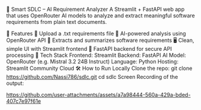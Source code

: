 🧠 Smart SDLC – AI Requirement Analyzer
A Streamlit + FastAPI web app that uses OpenRouter AI models to analyze and extract meaningful software requirements from plain text documents.

🚀 Features
📄 Upload a .txt requirements file
🤖 AI-powered analysis using OpenRouter API
🧠 Extracts and summarizes software requirements
🖥️ Clean, simple UI with Streamlit frontend
🔗 FastAPI backend for secure API processing
🔧 Tech Stack
Frontend: Streamlit
Backend: FastAPI
AI Model: OpenRouter (e.g. Mistral 3.2 24B Instruct)
Language: Python
Hosting: Streamlit Community Cloud
🛠 How to Run Locally
Clone the repo:
git clone https://github.com/Nassi786/sdlc.git
cd sdlc
Screen Recording of the output:


https://github.com/user-attachments/assets/a7a98444-560a-429a-bded-407c7e97f61e

